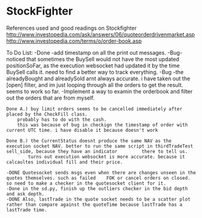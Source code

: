 # StockFighter
References used and good readings on Stockfighter 
http://www.investopedia.com/ask/answers/06/quoteorderdrivenmarket.asp
http://www.investopedia.com/terms/o/order-book.asp

To Do List:
	-Done -add timestamp on all the print out messages. 
	-Bug- noticed that sometimes the BuySell would not have the most updated positionSoFar, as the execution websocket had updated it by the time BuySell calls it. need to find a better way to track everything.
	-Bug -the alreadyBought and alreadySold arnt always accurate. i have taken out the [open] filter, and im just looping through all the orders to get the result. seems to work so far.
	-Implement a way to examin the orderbook and filter out the orders that are from myself.


	Done A.) buy limit orders seems to be cancelled immediately after placed by the CheckFill class.
		probably has to do with the cash. 
		this was because of bug in checkign the timestamp of order with current UTC time. i have disable it because doesn't work

	Done B.) the CurrentStatus doesnt produce the same NAV as the execution socket NAV. better to run the same script in thirdTradeTest sell_side, because they have an indicator 		  there to tell us. 
			turns out execution websocket is more accurate. because it calcaultes individual fill and their price.

	-DONE Quotesocket sends msgs even when there are changes unseen in the quotes themselves. such as failed 	FOK or cancel orders on closed. so need to make a checker in the quotesocket client for it.
	-Done in the sd.py, finish up the outliers checker in the bid depth and ask depth.
	-DONE Also, lastTrade in the quote socket needs to be a scatter plot rather than compare against the quoteTime because lastTrade has a lastTrade time.